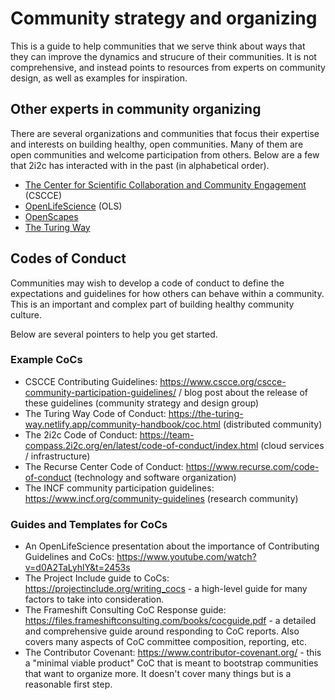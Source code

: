 # Community strategy and organizing

This is a guide to help communities that we serve think about ways that they can improve the dynamics and strucure of their communities.
It is not comprehensive, and instead points to resources from experts on community design, as well as examples for inspiration.

## Other experts in community organizing

There are several organizations and communities that focus their expertise and interests on building healthy, open communities.
Many of them are open communities and welcome participation from others.
Below are a few that 2i2c has interacted with in the past (in alphabetical order).

- [The Center for Scientific Collaboration and Community Engagement](https://www.cscce.org/) (CSCCE)
- [OpenLifeScience](http://openlifescience.org/) (OLS)
- [OpenScapes](https://www.openscapes.org/)
- [The Turing Way](https://the-turing-way.netlify.app/index.html)

## Codes of Conduct

Communities may wish to develop a code of conduct to define the expectations and guidelines for how others can behave within a community.
This is an important and complex part of building healthy community culture.

Below are several pointers to help you get started.

### Example CoCs

- CSCCE Contributing Guidelines: https://www.cscce.org/cscce-community-participation-guidelines/ / blog post about the release of these guidelines (community strategy and design group)
- The Turing Way Code of Conduct: https://the-turing-way.netlify.app/community-handbook/coc.html (distributed community)
- The 2i2c Code of Conduct: https://team-compass.2i2c.org/en/latest/code-of-conduct/index.html (cloud services / infrastructure)
- The Recurse Center Code of Conduct: https://www.recurse.com/code-of-conduct (technology and software organization)
- The INCF community participation guidelines: https://www.incf.org/community-guidelines (research community)

### Guides and Templates for CoCs

- An OpenLifeScience presentation about the importance of Contributing Guidelines and CoCs: https://www.youtube.com/watch?v=d0A2TaLyhlY&t=2453s
- The Project Include guide to CoCs: https://projectinclude.org/writing_cocs - a high-level guide for many factors to take into consideration.
- The Frameshift Consulting CoC Response guide: https://files.frameshiftconsulting.com/books/cocguide.pdf - a detailed and comprehensive guide around responding to CoC reports. Also covers many aspects of CoC committee composition, reporting, etc.
- The Contributor Covenant: https://www.contributor-covenant.org/ - this a "minimal viable product" CoC that is meant to bootstrap communities that want to organize more. It doesn't cover many things but is a reasonable first step.
